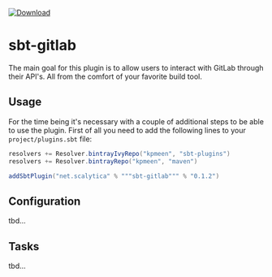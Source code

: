 [ ![Download](https://api.bintray.com/packages/kpmeen/sbt-plugins/sbt-gitlab/images/download.svg) ](https://bintray.com/kpmeen/sbt-plugins/sbt-gitlab/_latestVersion)

# sbt-gitlab

The main goal for this plugin is to allow users to interact with GitLab through
their API's. All from the comfort of your favorite build tool.


## Usage

For the time being it's necessary with a couple of additional steps to be able
to use the plugin. First of all you need to add the following lines to your
`project/plugins.sbt` file:

```scala
resolvers += Resolver.bintrayIvyRepo("kpmeen", "sbt-plugins")
resolvers += Resolver.bintrayRepo("kpmeen", "maven")

addSbtPlugin("net.scalytica" % """sbt-gitlab""" % "0.1.2")
```

## Configuration

tbd...

## Tasks

tbd...
